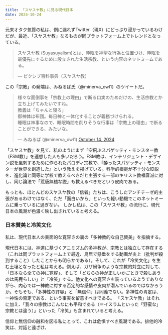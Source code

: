 ```yaml
---
title: 「スヤスヤ教」に見る現代日本
date: 2024-10-24
---
```


元来オタク気質の私は、例に漏れずTwitter（現X）にどっぷり浸かっているわけだが、最近、「スヤスヤ教」なるものが同プラットフォーム上でトレンドとなっている。

> スヤスヤ教 (Suyasuyalism)とは、睡眠を神聖な行為と位置づけ、睡眠を最優先にするために設立された生活宗教、という内容のネットミームである。
>
> — ピクシブ百科事典（スヤスヤ教）

この「宗教」の発端は、みねるば氏（@minerva_owl1）のツイートだ。

> 様々な面倒事を「宗教上の理由」で断る口実のためだけの、生活宗教とか立ち上げてみたいですね。  
> 教義は「ちゃんと寝ろ」  
> 御神体は布団。毎日神と一体化することが義務づけられる。  
> 睡眠は神事なので、睡眠時間を削りそうな行事は「宗教上の理由」で断ることができる、みたいな。
>
> — みねるば (@minerva_owl1) [October 14, 2024](https://twitter.com/minerva_owl1/status/1845773464550129899)

「スヤスヤ教」を見て、私のようにまず「空飛ぶスパゲッティ・モンスター教（FSM教）」を連想した人も多いだろう。FSM教は、インテリジェント・デザイン説を風刺するために作られたパロディ宗教で、『酔ったスパゲッティ・モンスターが世界を創造した』という教えを掲げている。科学的根拠が不十分なID説を、進化論と同等に学校で教えるべきだと主張する一部のキリスト教福音派に対し、同じ論法で「荒唐無稽な説」も教えるべきだという皮肉である。

もっとも、ほとんどのスヤスヤ教の「信者」たちは、こうしたアンチテーゼ的主張があるわけではなく、ただ「面白いから」といった軽い動機でこのネットミームに乗っているに過ぎない。 しかし私は、この「スヤスヤ教」の流行に、現代日本の風潮が色濃く映し出されていると考える。

### 日本賛美と冷笑文化

私は、現代日本人の表面的な寛容さの裏の「多神教的な自己賛美」を指摘する。

現代日本には、神道に基づくアニミズム的多神教が、宗教とは独立して存在する（これは同プラットフォーム上で最近、鳥居で懸垂をする動画が炎上（批判が殺到すること）したことからも明らかである）。そして、これが「冷笑文化」を生む土壌となったと私は考える。例えば、ガザ紛争のような宗教的対立に対して、「日本なら全ての神に寛容」、そして「どちらの神が正しいかごときで殺しあうのは馬鹿らしい」と「冷笑」する。他文化への寛容さを装っているようでありながら、内心では一神教に対する否定的な感情や皮肉が潜んでいるのではなかろうか。そもそも、「多神性の許容」と「無信仰」は同義でない。多神性の肯定は、一神性の否定である、という事実を留意すべきである。 「スヤスヤ教」はそれに加え、「我々の宗教はこんなにも平和である（＝イスラムといった「野蛮な」宗教とは違う）」といった「冷笑」も含まれていると考える。 

信仰と無信仰の融和を図る私にとって、これは危惧すべき風潮である。排他的冷笑は、対話と遠ざけ、
